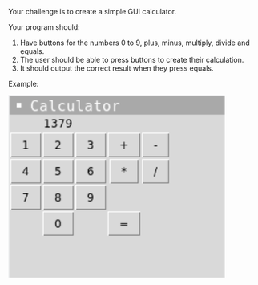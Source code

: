 Your challenge is to create a simple GUI calculator.

Your program should:

1. Have buttons for the numbers 0 to 9, plus, minus, multiply, divide and equals.
2. The user should be able to press buttons to create their calculation.
3. It should output the correct result when they press equals.

Example:

![alt text](image.png)
